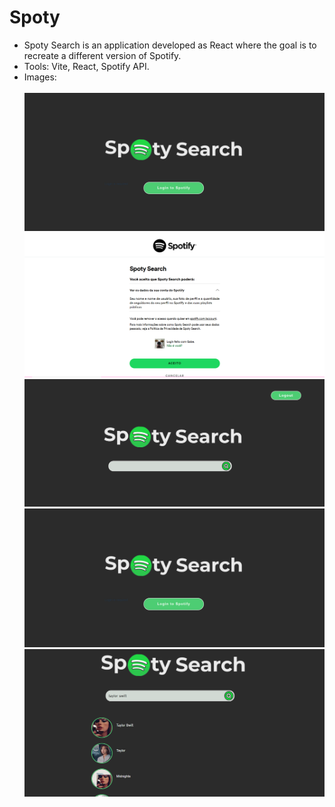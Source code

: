 # Spoty 
- Spoty Search is an application developed as React where the goal is to recreate a different version of Spotify.
- Tools: Vite, React, Spotify API.
- Images:
<br></br>
![SpotySearch Home](Spotylogin.PNG)
![SpotySearch Auth](Spotysearchauthenthify.PNG)
![SpotySearch SearchBar](Spotysearch-search.PNG)
![SpotySearch Home](Spotylogin.PNG)
![SpotySearch SearchResults](Spotysearch-results.PNG)
